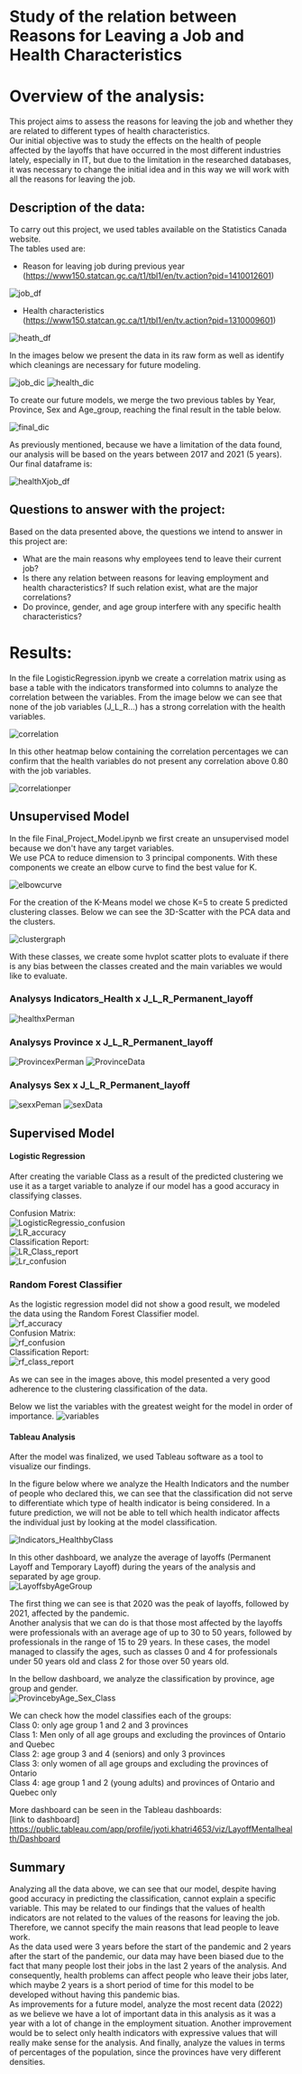 # Study of the relation between Reasons for Leaving a Job and Health Characteristics

# Overview of the analysis:
This project aims to assess the reasons for leaving the job and whether they are related to different types of health characteristics.  
Our initial objective was to study the effects on the health of people affected by the layoffs that have occurred in the most different industries lately, especially in IT, but due to the limitation in the researched databases, it was necessary to change the initial idea and in this way we will work with all the reasons for leaving the job.

## Description of the data:
To carry out this project, we used tables available on the Statistics Canada website.  
The tables used are:  

- Reason for leaving job during previous year (https://www150.statcan.gc.ca/t1/tbl1/en/tv.action?pid=1410012601)  

![job_df](https://user-images.githubusercontent.com/111664141/214451791-b6f69b54-a5f9-406f-aecf-9a284cabcf84.JPG)

- Health characteristics (https://www150.statcan.gc.ca/t1/tbl1/en/tv.action?pid=1310009601)   

![heath_df](https://user-images.githubusercontent.com/111664141/214452085-fd692e54-2bdd-4266-99e1-042d7af5e303.JPG)

In the images below we present the data in its raw form as well as identify which cleanings are necessary for future modeling.  

![job_dic](https://user-images.githubusercontent.com/111664141/214452510-8ff06096-6adc-4b37-a14a-6be5d336e51d.JPG)
![health_dic](https://user-images.githubusercontent.com/111664141/214452524-f1b3eca4-a70e-429d-9e1c-83b4554490cd.JPG)


To create our future models, we merge the two previous tables by Year, Province, Sex and Age_group, reaching the final result in the table below.  

![final_dic](https://user-images.githubusercontent.com/111664141/214452552-19dec640-385c-4848-b74f-f9cfd1594b43.JPG)


As previously mentioned, because we have a limitation of the data found, our analysis will be based on the years between 2017 and 2021 (5 years).  
Our final dataframe is:  

![healthXjob_df](https://user-images.githubusercontent.com/111664141/214452574-22411f82-ecf0-4fe5-acfe-9096cdc1e01e.JPG)


## Questions to answer with the project:
Based on the data presented above, the questions we intend to answer in this project are:
-  What are the main reasons why employees tend to leave their current job?
- Is there any relation between reasons for leaving employment and health characteristics? If such relation exist, what are the major correlations?
- Do province, gender, and age group interfere with any specific health characteristics?



# Results:

In the file LogisticRegression.ipynb we create a correlation matrix using as base a table with the indicators transformed into columns to analyze the correlation between the variables.
From the image below we can see that none of the job variables (J_L_R...) has a strong correlation with the health variables.  

![correlation](https://user-images.githubusercontent.com/111664141/216178074-09ab033b-43ef-4e29-a0a0-8b9d1fd4fad2.JPG)

In this other heatmap below containing the correlation percentages we can confirm that the health variables do not present any correlation above 0.80 with the job variables.  

![correlationper](https://user-images.githubusercontent.com/111664141/216178118-81b3d49c-adeb-4ab7-a963-47360cf2161a.JPG)

## Unsupervised Model
In the file Final_Project_Model.ipynb we first create an unsupervised model because we don't have any target variables.  
We use PCA to reduce dimension to 3 principal components. With these components we create an elbow curve to find the best value for K.   

![elbowcurve](https://user-images.githubusercontent.com/111664141/216178188-c2bf1dde-af52-453d-bdfe-3c96c69d8e1b.JPG)

For the creation of the K-Means model we chose K=5 to create 5 predicted clustering classes. Below we can see the 3D-Scatter with the PCA data and the clusters.  

![clustergraph](https://user-images.githubusercontent.com/111664141/216178240-56c1b5ef-c78e-42db-8296-71262a41d6c8.JPG)

With these classes, we create some hvplot scatter plots to evaluate if there is any bias between the classes created and the main variables we would like to evaluate.

### Analysys Indicators_Health x J_L_R_Permanent_layoff  
![healthxPerman](https://user-images.githubusercontent.com/111664141/216178406-5db68b91-d978-4013-bbf5-903260cb351c.JPG)

### Analysys Province x J_L_R_Permanent_layoff
![ProvincexPerman](https://user-images.githubusercontent.com/111664141/216178450-7573f858-ac08-45ec-8446-36a800cc8e80.JPG)
![ProvinceData](https://user-images.githubusercontent.com/111664141/216178523-446c69a8-e6ba-4d52-a3db-0c4e2dd55abf.JPG)

### Analysys Sex x J_L_R_Permanent_layoff
![sexxPeman](https://user-images.githubusercontent.com/111664141/216178562-1c545369-431b-455a-a0be-d604b083d882.JPG)
![sexData](https://user-images.githubusercontent.com/111664141/216178576-8e8501dd-be44-44d7-8f58-e0d1da5e8ccf.JPG)  



## Supervised Model
#### Logistic Regression
After creating the variable Class as a result of the predicted clustering we use it as a target variable to analyze if our model has a good accuracy in classifying classes.  

Confusion Matrix:  
![LogisticRegressio_confusion](https://user-images.githubusercontent.com/111664141/216178659-3fb5d027-94b7-490f-b291-89df796a41f6.JPG)  
![LR_accuracy](https://user-images.githubusercontent.com/111664141/216178673-afc15145-201a-4aa4-a7ef-df78d6822246.JPG)  
Classification Report:  
![LR_Class_report](https://user-images.githubusercontent.com/111664141/216178685-a0d418db-e3c0-4c78-9435-436dbcff020f.JPG)  
![Lr_confusion](https://user-images.githubusercontent.com/111664141/216178696-987e5b7b-f64f-4475-ad00-bf8d5bc1310b.JPG)


### Random Forest Classifier
As the logistic regression model did not show a good result, we modeled the data using the Random Forest Classifier model.  
![rf_accuracy](https://user-images.githubusercontent.com/111664141/216178761-408fffd7-5d6c-4883-ac95-d91295c5c100.JPG)  
Confusion Matrix:  
![rf_confusion](https://user-images.githubusercontent.com/111664141/216178782-96afddb1-3f61-47b9-bf0a-d0d906f21801.JPG)  
Classification Report:  
![rf_class_report](https://user-images.githubusercontent.com/111664141/216178789-e92d482b-aa71-4a40-8d58-f55d15d468d0.JPG)

As we can see in the images above, this model presented a very good adherence to the clustering classification of the data.

Below we list the variables with the greatest weight for the model in order of importance.
![variables](https://user-images.githubusercontent.com/111664141/216178850-6a95ede3-30fa-4368-9354-08e3f01e17dd.JPG)


#### Tableau Analysis
After the model was finalized, we used Tableau software as a tool to visualize our findings.  

In the figure below where we analyze the Health Indicators and the number of people who declared this, we can see that the classification did not serve to differentiate which type of health indicator is being considered. In a future prediction, we will not be able to tell which health indicator affects the individual just by looking at the model classification.  

![Indicators_HealthbyClass](https://user-images.githubusercontent.com/111664141/217411166-0df94320-ce63-44a7-af03-c62cb0bf5184.JPG)  

In this other dashboard, we analyze the average of layoffs (Permanent Layoff and Temporary Layoff) during the years of the analysis and separated by age group.  
![LayoffsbyAgeGroup](https://user-images.githubusercontent.com/111664141/217411268-8b12e485-18c6-435b-a578-98330f827a7e.JPG)  

The first thing we can see is that 2020 was the peak of layoffs, followed by 2021, affected by the pandemic.  
Another analysis that we can do is that those most affected by the layoffs were professionals with an average age of up to 30 to 50 years, followed by professionals in the range of 15 to 29 years. In these cases, the model managed to classify the ages, such as classes 0 and 4 for professionals under 50 years old and class 2 for those over 50 years old.

In the bellow dashboard, we analyze the classification by province, age group and gender.  
![ProvincebyAge_Sex_Class](https://user-images.githubusercontent.com/111664141/217411455-eda2fbfe-4892-487a-b177-4c321aa7ca21.JPG)  

We can check how the model classifies each of the groups:  
Class 0: only age group 1 and 2 and 3 provinces  
Class 1: Men only of all age groups and excluding the provinces of Ontario and Quebec  
Class 2: age group 3 and 4 (seniors) and only 3 provinces  
Class 3: only women of all age groups and excluding the provinces of Ontario  
Class 4: age group 1 and 2 (young adults) and provinces of Ontario and Quebec only  

More dashboard can be seen in the Tableau dashboards:  
[link to dashboard] https://public.tableau.com/app/profile/jyoti.khatri4653/viz/LayoffMentalhealth/Dashboard


## Summary
Analyzing all the data above, we can see that our model, despite having good accuracy in predicting the classification, cannot explain a specific variable. This may be related to our findings that the values of health indicators are not related to the values of the reasons for leaving the job. Therefore, we cannot specify the main reasons that lead people to leave work.  
As the data used were 3 years before the start of the pandemic and 2 years after the start of the pandemic, our data may have been biased due to the fact that many people lost their jobs in the last 2 years of the analysis. And consequently, health problems can affect people who leave their jobs later, which maybe 2 years is a short period of time for this model to be developed without having this pandemic bias.  
As improvements for a future model, analyze the most recent data (2022) as we believe we have a lot of important data in this analysis as it was a year with a lot of change in the employment situation. Another improvement would be to select only health indicators with expressive values that will really make sense for the analysis. And finally, analyze the values in terms of percentages of the population, since the provinces have very different densities.